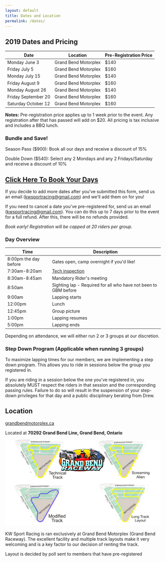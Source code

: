 ```yaml
---
layout: default
title: Dates and Location
permalink: /dates/
---
```


## 2019 Dates and Pricing

| Date                | Location             | Pre-Registration Price |
|---------------------|----------------------|------------------------|
| Monday June 3       | Grand Bend Motorplex | $140                   |
| Friday July 5       | Grand Bend Motorplex | $160                   |
| Monday July 15      | Grand Bend Motorplex | $140                   |
| Friday August 9     | Grand Bend Motorplex | $160                   |
| Monday August 26    | Grand Bend Motorplex | $140                   |
| Friday September 20 | Grand Bend Motorplex | $160                   |
| Saturday October 12 | Grand Bend Motorplex | $160                   |

**Notes:** Pre-registration price applies up to 1 week prior to the event. Any registration after that has passed will add on $20. All pricing is tax inclusive and includes a BBQ lunch.

### Bundle and Save!

Season Pass ($900): Book all our days and receive a discount of 15%

Double Down ($540): Select any 2 Mondays and any 2 Fridays/Saturday and receive a discount of 10%

## **[Click Here To Book Your Days](https://docs.google.com/forms/d/e/1FAIpQLSd23Gy_U_8hk7e0RjW__snm84XqX3Xdc7nYPkqLPlkG4NyTuQ/viewform?usp=sf_link)**

If you decide to add more dates after you've submitted this form, send us an email (kwsportracing@gmail.com) and we'll add them on for you!

If you need to cancel a date you've pre-registered for, send us an email (kwsportracing@gmail.com). You can do this up to 7 days prior to the event for a full refund. After this, there will be no refunds provided.

*Book early! Registration will be capped at 20 riders per group.*

### Day Overview

| Time                  | Description                                                                  |
|-----------------------|------------------------------------------------------------------------------|
| 8:00pm the day before | Gates open, camp overnight if you'd like!                                    |
| 7:30am-8:20am         | [Tech inspection](/rules/)                                                   |
| 8:30am-8:45am         | Mandatory Rider's meeting                                                    |
| 8:50am                | Sighting lap - Required for all who have not been to GBM before              |
| 9:00am                | Lapping starts                                                               |
| 12:00pm               | Lunch                                                                        |
| 12:45pm               | Group picture                                                                |
| 1:00pm                | Lapping resumes                                                              |
| 5:00pm                | Lapping ends                                                                 |

Depending on attendance, we will either run 2 or 3 groups at our discretion.

### Step Down Program (Applicable when running 3 groups)

To maximize lapping times for our members, we are implementing a step down program. This allows you to ride in sessions below the group you registered in.

If you are riding in a session below the one you've registered in, you absolutely MUST respect the riders in that session and the corresponding passing rules. Failure to do so will result in the suspension of your step-down privileges for that day and a public disciplinary berating from Drew.

## Location

[grandbendmotorplex.ca](http://www.grandbendmotorplex.ca/grand-bend-raceway/)

Located at **70292 Grand Bend Line, Grand Bend, Ontario**

![gb](/img/raceway.jpg)

KW Sport Racing is ran exclusively at Grand Bend Motorplex (Grand Bend Raceway). The excellent facility and multiple track layouts make it very welcoming and is a key factor to our decision of renting the track.

Layout is decided by poll sent to members that have pre-registered
